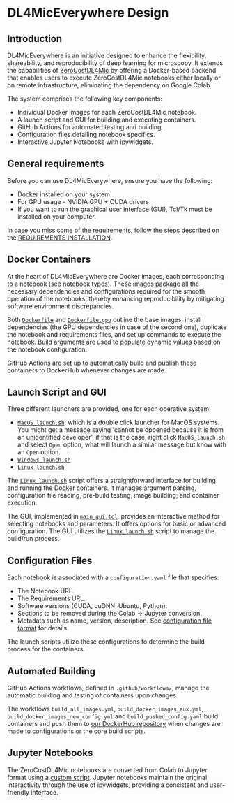 # DL4MicEverywhere Design

## Introduction

DL4MicEverywhere is an initiative designed to enhance the flexibility, shareability, and reproducibility of deep learning for microscopy. It extends the capabilities of [ZeroCostDL4Mic](https://github.com/HenriquesLab/ZeroCostDL4Mic) by offering a Docker-based backend that enables users to execute ZeroCostDL4Mic notebooks either locally or on remote infrastructure, eliminating the dependency on Google Colab.

The system comprises the following key components:

- Individual Docker images for each ZeroCostDL4Mic notebook.
- A launch script and GUI for building and executing containers.
- GitHub Actions for automated testing and building.
- Configuration files detailing notebook specifics.
- Interactive Jupyter Notebooks with ipywidgets.

## General requirements

Before you can use DL4MicEverywhere, ensure you have the following:

- Docker installed on your system.
- For GPU usage - NVIDIA GPU + CUDA drivers.
- If you want to run the graphical user interface (GUI), [Tcl/Tk](https://www.tcl.tk/) must be installed on your computer. 

In case you miss some of the requirements, follow the steps described on the [REQUIREMENTS INSTALLATION](REQUIREMENTS_INSTALLATION.md).

## Docker Containers

At the heart of DL4MicEverywhere are Docker images, each corresponding to a notebook (see [notebook types](NOTEBOOK_TYPES.md)). These images package all the necessary dependencies and configurations required for the smooth operation of the notebooks, thereby enhancing reproducibility by mitigating software environment discrepancies.

Both [`Dockerfile`](https://github.com/HenriquesLab/DL4MicEverywhere/blob/main/Dockerfile) and [`Dockerfile.gpu`](https://github.com/HenriquesLab/DL4MicEverywhere/blob/main/Dockerfile.gpu) outline the base images, install dependencies (the GPU dependencies in case of the second one), duplicate the notebook and requirements files, and set up commands to execute the notebook. Build arguments are used to populate dynamic values based on the notebook configuration.

GitHub Actions are set up to automatically build and publish these containers to DockerHub whenever changes are made.

## Launch Script and GUI

Three different launchers are provided, one for each operative system:

- [`MacOS_launch.sh`](https://github.com/HenriquesLab/DL4MicEverywhere/blob/main/MacOS_launch.sh): which is a double click launcher for MacOS systems. You might get a message saying 'cannot be oppened because it is from an unidentified developer', if that is the case, right click `MacOS_launch.sh` and select `Open` option, what will launch a similar message but know with an `Open` option.
- [`Windows_launch.sh`](https://github.com/HenriquesLab/DL4MicEverywhere/blob/main/Windows_launch.sh)
- [`Linux_launch.sh`](https://github.com/HenriquesLab/DL4MicEverywhere/blob/main/Linux_launch.sh)

The [`Linux_launch.sh`](https://github.com/HenriquesLab/DL4MicEverywhere/blob/main/Linux_launch.sh) script offers a straightforward interface for building and running the Docker containers. It manages argument parsing, configuration file reading, pre-build testing, image building, and container execution.

The GUI, implemented in [`main_gui.tcl`](https://github.com/HenriquesLab/DL4MicEverywhere/blob/main/.tools/tcl_tools/main_gui.tcl), provides an interactive method for selecting notebooks and parameters. It offers options for basic or advanced configuration. The GUI utilizes the [`Linux_launch.sh`](https://github.com/HenriquesLab/DL4MicEverywhere/blob/main/Linux_launch.sh) script to manage the build/run process.

## Configuration Files

Each notebook is associated with a `configuration.yaml` file that specifies:

- The Notebook URL.
- The Requirements URL.
- Software versions (CUDA, cuDNN, Ubuntu, Python).
- Sections to be removed during the Colab -> Jupyter conversion.
- Metadata such as name, version, description.
See [configuration file format](FORMAT.md) for details.

The launch scripts utilize these configurations to determine the build process for the containers.

## Automated Building 

GitHub Actions workflows, defined in `.github/workflows/`, manage the automatic building and testing of containers upon changes.

The workflows `build_all_images.yml`, `build_docker_images_aux.yml`, `build_docker_images_new_config.yml` and `build_pushed_config.yaml` build containers and push them to [our DockerHub repository](https://hub.docker.com/repository/docker/henriqueslab/dl4miceverywhere/general) when changes are made to configurations or the core build scripts.

## Jupyter Notebooks

The ZeroCostDL4Mic notebooks are converted from Colab to Jupyter format using a [custom script](https://github.com/HenriquesLab/DL4MicEverywhere/blob/main/.tools/notebook_autoconversion/transform.py). Jupyter notebooks maintain the original interactivity through the use of ipywidgets, providing a consistent and user-friendly interface.

